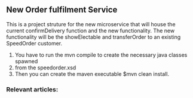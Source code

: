 ## New Order fulfilment Service

This is a project struture for the new microservice that will house the current confirmDelivery function and the new 
functionality. The new functionality will be the showElectable and transferOrder to an existing SpeedOrder customer.  

1. You have to run the mvn compile to create the necessary java classes spawned
2. from the speedorder.xsd
3. Then you can create the maven executable $mvn clean install. 
### Relevant articles:
    